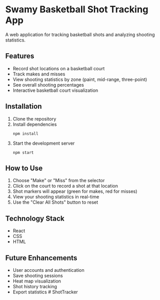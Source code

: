 # Swamy Basketball Shot Tracking App

A web application for tracking basketball shots and analyzing shooting statistics.

## Features

- Record shot locations on a basketball court
- Track makes and misses
- View shooting statistics by zone (paint, mid-range, three-point)
- See overall shooting percentages
- Interactive basketball court visualization

## Installation

1. Clone the repository
2. Install dependencies
   ```
   npm install
   ```
3. Start the development server
   ```
   npm start
   ```

## How to Use

1. Choose "Make" or "Miss" from the selector
2. Click on the court to record a shot at that location
3. Shot markers will appear (green for makes, red for misses)
4. View your shooting statistics in real-time
5. Use the "Clear All Shots" button to reset

## Technology Stack

- React
- CSS
- HTML

## Future Enhancements

- User accounts and authentication
- Save shooting sessions
- Heat map visualization
- Shot history tracking
- Export statistics
#   S h o t T r a c k e r  
 